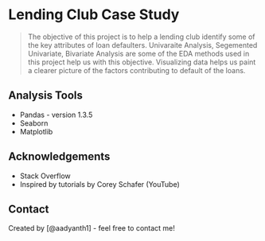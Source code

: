 # Lending Club Case Study
> The objective of this project is to help a lending club identify some of the key attributes of loan defaulters. Univaraite Analysis, Segemented Univariate, Bivariate Analysis are some of the EDA methods used in this project help us with this objective. Visualizing data helps us paint a clearer picture of the factors contributing to default of the loans. 




## Analysis Tools
- Pandas - version 1.3.5
- Seaborn 
- Matplotlib 



## Acknowledgements

- Stack Overflow
- Inspired by tutorials by Corey Schafer (YouTube)



## Contact
Created by [@aadyanth1] - feel free to contact me!


